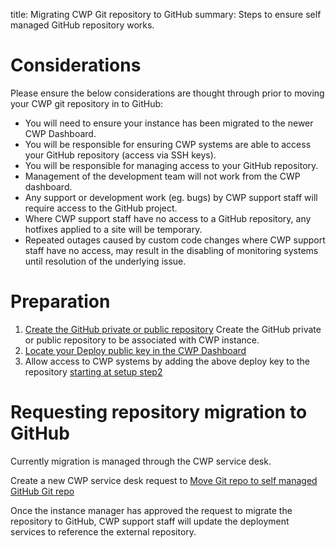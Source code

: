 title: Migrating CWP Git repository to GitHub
summary: Steps to ensure self managed GitHub repository works.

# Considerations
Please ensure the below considerations are thought through prior to moving your CWP git repository in to GitHub:
* You will need to ensure your instance has been migrated to the newer CWP Dashboard.
* You will be responsible for ensuring CWP systems are able to access your GitHub repository (access via SSH keys).
* You will be responsible for managing access to your GitHub repository.
* Management of the development team will not work from the CWP dashboard.
* Any support or development work (eg. bugs) by CWP support staff will require access to the GitHub project.
* Where CWP support staff have no access to a GitHub repository, any hotfixes applied to a site will be temporary.
* Repeated outages caused by custom code changes where CWP support staff have no access, may result in the disabling of monitoring systems until resolution of the underlying issue.

# Preparation
1. [Create the GitHub private or public repository](https://help.github.com/articles/create-a-repo/) Create the GitHub private or public repository to be associated with CWP instance.
2. [Locate your Deploy public key in the CWP Dashboard](https://www.cwp.govt.nz/developer-docs/en/working_with_projects/deploying_code/#deploy-key-2)
3. Allow access to CWP systems by adding the above deploy key to the repository [starting at setup step2](https://developer.github.com/v3/guides/managing-deploy-keys/#deploy-keys)

# Requesting repository migration to GitHub
Currently migration is managed through the CWP service desk.

Create a new CWP service desk request to [Move Git repo to self managed GitHub Git repo](https://www.cwp.govt.nz/service-desk/requests/?target=set_project.php%3Fproject_id%3D23%3B59%26redirect_bug%3D1)

Once the instance manager has approved the request to migrate the repository to GitHub, CWP support staff will update the deployment services to reference the external repository.
